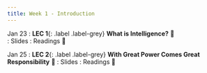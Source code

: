 ```yaml
---
title: Week 1 - Introduction
---
```


Jan 23
: **LEC 1**{: .label .label-grey} **What is Intelligence?** 🎥  
    : Slides
: Readings 📖
<!---
: Lecture Takeaways
: *Could Machines Think?*
: *Intelligence*
: *Understanding Complex Information-Processing Systems*
-->
Jan 25
: **LEC 2**{: .label .label-grey} **With Great Power Comes Great Responsibility** 🎥 
    : Slides
: Readings 📖
<!---
: *Agency and the Algorithm*
: *Assessing Risk, Automating Racism*
-->
